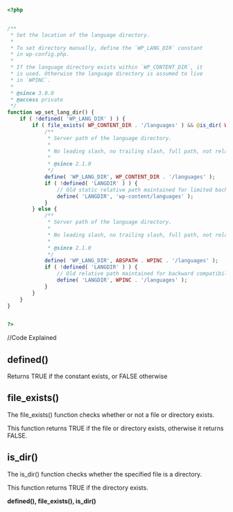 ```php
<?php


/**
 * Set the location of the language directory.
 *
 * To set directory manually, define the `WP_LANG_DIR` constant
 * in wp-config.php.
 *
 * If the language directory exists within `WP_CONTENT_DIR`, it
 * is used. Otherwise the language directory is assumed to live
 * in `WPINC`.
 *
 * @since 3.0.0
 * @access private
 */
function wp_set_lang_dir() {
	if ( !defined( 'WP_LANG_DIR' ) ) {
		if ( file_exists( WP_CONTENT_DIR . '/languages' ) && @is_dir( WP_CONTENT_DIR . '/languages' ) || !@is_dir(ABSPATH . WPINC . '/languages') ) {
			/**
			 * Server path of the language directory.
			 *
			 * No leading slash, no trailing slash, full path, not relative to ABSPATH
			 *
			 * @since 2.1.0
			 */
			define( 'WP_LANG_DIR', WP_CONTENT_DIR . '/languages' );
			if ( !defined( 'LANGDIR' ) ) {
				// Old static relative path maintained for limited backward compatibility - won't work in some cases.
				define( 'LANGDIR', 'wp-content/languages' );
			}
		} else {
			/**
			 * Server path of the language directory.
			 *
			 * No leading slash, no trailing slash, full path, not relative to `ABSPATH`.
			 *
			 * @since 2.1.0
			 */
			define( 'WP_LANG_DIR', ABSPATH . WPINC . '/languages' );
			if ( !defined( 'LANGDIR' ) ) {
				// Old relative path maintained for backward compatibility.
				define( 'LANGDIR', WPINC . '/languages' );
			}
		}
	}
}


?>
```

//Code Explained

## defined()

Returns TRUE if the constant exists, or FALSE otherwise


## file_exists() 

The file_exists() function checks whether or not a file or directory exists.

This function returns TRUE if the file or directory exists, otherwise it returns FALSE.


## is_dir()

The is_dir() function checks whether the specified file is a directory.

This function returns TRUE if the directory exists.



**defined(), file_exists(), is_dir()**

